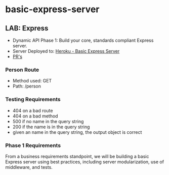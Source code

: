 # basic-express-server

## LAB: Express

- Dynamic API Phase 1: Build your core, standards compliant Express server.
- Server Deployed to: [Heroku - Basic Express Server](https://chattray-basic-express-server.herokuapp.com/)
- [PR's]()

### Person Route

- Method used: GET
- Path: /person

### Testing Requirements

- 404 on a bad route
- 404 on a bad method
- 500 if no name in the query string
- 200 if the name is in the query string
- given an name in the query string, the output object is correct

### Phase 1 Requirements

From a business requirements standpoint, we will be building a basic Express server using best practices, including server modularization, use of middleware, and tests.

